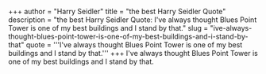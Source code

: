 +++
author = "Harry Seidler"
title = "the best Harry Seidler Quote"
description = "the best Harry Seidler Quote: I've always thought Blues Point Tower is one of my best buildings and I stand by that."
slug = "ive-always-thought-blues-point-tower-is-one-of-my-best-buildings-and-i-stand-by-that"
quote = '''I've always thought Blues Point Tower is one of my best buildings and I stand by that.'''
+++
I've always thought Blues Point Tower is one of my best buildings and I stand by that.
